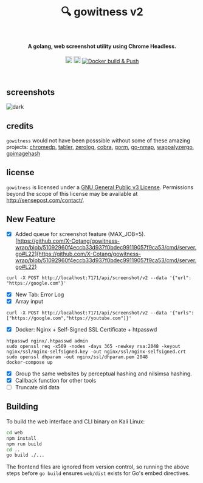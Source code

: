 <h1 align="center">
  <br>
    🔍 gowitness v2
  <br>
  <br>
</h1>

<h4 align="center">A golang, web screenshot utility using Chrome Headless.</h4>
<p align="center">
  <a href="https://twitter.com/leonjza"><img src="https://img.shields.io/badge/twitter-%40leonjza-blue.svg" alt="@leonjza" height="18"></a>
  <a href="https://goreportcard.com/report/github.com/sensepost/gowitness"><img src="https://goreportcard.com/badge/github.com/sensepost/gowitness" alt="Go Report Card" height="18"></a>
  <a href="https://github.com/sensepost/gowitness/actions/workflows/docker.yml"><img alt="Docker build & Push" src="https://github.com/sensepost/gowitness/actions/workflows/docker.yml/badge.svg"></a>
</p>
<br>


## screenshots

![dark](images/gowitness-detail2.png)

## credits

`gowitness` would not have been posssible without some of these amazing projects: [chromedp](https://github.com/chromedp/chromedp), [tabler](https://github.com/tabler/tabler), [zerolog](https://github.com/rs/zerolog), [cobra](https://github.com/spf13/cobra), [gorm](https://github.com/go-gorm/gorm), [go-nmap](https://github.com/lair-framework/go-nmap), [wappalyzergo](https://github.com/projectdiscovery/wappalyzergo), [goimagehash](https://github.com/corona10/goimagehash)

## license

`gowitness` is licensed under a [GNU General Public v3 License](https://www.gnu.org/licenses/gpl-3.0.en.html). Permissions beyond the scope of this license may be available at <http://sensepost.com/contact/>.

## New Feature  

- [X] Added queue for screenshot feature (MAX_JOB=5).  
[https://github.com/X-Cotang/gowitness-wrap/blob/51092960f4eccb33d937f0bdec99119057f9ca53/cmd/server.go#L22](https://github.com/X-Cotang/gowitness-wrap/blob/51092960f4eccb33d937f0bdec99119057f9ca53/cmd/server.go#L22)  

```
curl -X POST http://localhost:7171/api/screenshot/v2 --data '{"url": "https://google.com"}'
```  

- [X] New Tab: Error Log  
- [X] Array input  

```
curl -X POST http://localhost:7171/api/screenshot/v2 --data '{"urls": ["https://google.com","https://youtube.com"]}'
```  

- [X] Docker: Nginx + Self-Signed SSL Certificate + htpasswd

```
htpasswd nginx/.htpasswd admin
sudo openssl req -x509 -nodes -days 365 -newkey rsa:2048 -keyout nginx/ssl/nginx-selfsigned.key -out nginx/ssl/nginx-selfsigned.crt
sudo openssl dhparam -out nginx/ssl/dhparam.pem 2048
docker-compose up
```  

- [X] Group the same websites by perceptual hashing and nilsimsa hashing.
- [X] Callback function for other tools
- [ ] Truncate old data

## Building

To build the web interface and CLI binary on Kali Linux:

```bash
cd web
npm install
npm run build
cd ..
go build ./...
```

The frontend files are ignored from version control, so running the above steps
before `go build` ensures `web/dist` exists for Go's embed directives.
